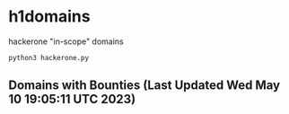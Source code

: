 # h1domains
hackerone "in-scope" domains

`python3 hackerone.py`
## Domains with Bounties (Last Updated Wed May 10 19:05:11 UTC 2023)
```

```
